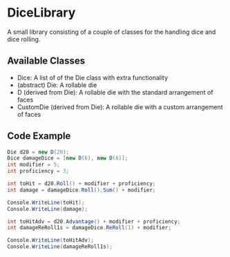# DiceLibrary
A small library consisting of a couple of classes for the handling dice and dice rolling.

## Available Classes
- Dice: A list of of the Die class with extra functionality
- (abstract) Die: A rollable die
- D (derived from Die): A rollable die with the standard arrangement of faces
- CustomDie (derived from Die): A rollable die with a custom arrangement of faces

## Code Example
```cs
Die d20 = new D(20);
Dice damageDice = [new D(6), new D(6)];
int modifier = 5;
int proficiency = 3;

int toHit = d20.Roll() + modifier + proficiency;
int damage = damageDice.Roll().Sum() + modifier;

Console.WriteLine(toHit);
Console.WriteLine(damage);

int toHitAdv = d20.Advantage() + modifier + proficiency;
int damageReRoll1s = damageDice.ReRoll(1) + modifier;

Console.WriteLine(toHitAdv);
Console.WriteLine(damageReRoll1s);
```